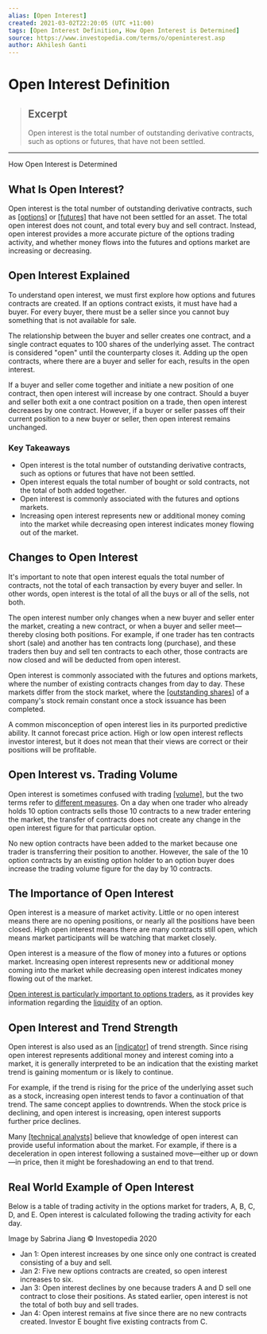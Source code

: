 ```yaml
---
alias: [Open Interest]
created: 2021-03-02T22:20:05 (UTC +11:00)
tags: [Open Interest Definition, How Open Interest is Determined]
source: https://www.investopedia.com/terms/o/openinterest.asp
author: Akhilesh Ganti
---
```


# Open Interest Definition

> ## Excerpt
> Open interest is the total number of outstanding derivative contracts, such as options or futures, that have not been settled.

---

How Open Interest is Determined
## What Is Open Interest?

Open interest is the total number of outstanding derivative contracts, such as [[options]](https://www.investopedia.com/terms/o/option.asp) or [[futures]](https://www.investopedia.com/terms/f/futurescontract.asp) that have not been settled for an asset. The total open interest does not count, and total every buy and sell contract. Instead, open interest provides a more accurate picture of the options trading activity, and whether money flows into the futures and options market are increasing or decreasing.

## Open Interest Explained

To understand open interest, we must first explore how options and futures contracts are created. If an options contract exists, it must have had a buyer. For every buyer, there must be a seller since you cannot buy something that is not available for sale.

The relationship between the buyer and seller creates one contract, and a single contract equates to 100 shares of the underlying asset. The contract is considered "open" until the counterparty closes it. Adding up the open contracts, where there are a buyer and seller for each, results in the open interest.

If a buyer and seller come together and initiate a new position of one contract, then open interest will increase by one contract. Should a buyer and seller both exit a one contract position on a trade, then open interest decreases by one contract. However, if a buyer or seller passes off their current position to a new buyer or seller, then open interest remains unchanged.

### Key Takeaways

-   Open interest is the total number of outstanding derivative contracts, such as options or futures that have not been settled.
-   Open interest equals the total number of bought or sold contracts, not the total of both added together.
-   Open interest is commonly associated with the futures and options markets.
-   Increasing open interest represents new or additional money coming into the market while decreasing open interest indicates money flowing out of the market. 

## Changes to Open Interest

It's important to note that open interest equals the total number of contracts, not the total of each transaction by every buyer and seller. In other words, open interest is the total of all the buys or all of the sells, not both.

The open interest number only changes when a new buyer and seller enter the market, creating a new contract, or when a buyer and seller meet—thereby closing both positions. For example, if one trader has ten contracts short (sale) and another has ten contracts long (purchase), and these traders then buy and sell ten contracts to each other, those contracts are now closed and will be deducted from open interest.

Open interest is commonly associated with the futures and options markets, where the number of existing contracts changes from day to day. These markets differ from the stock market, where the [[outstanding shares]](https://www.investopedia.com/terms/o/outstandingshares.asp) of a company's stock remain constant once a stock issuance has been completed.

A common misconception of open interest lies in its purported predictive ability. It cannot forecast price action. High or low open interest reflects investor interest, but it does not mean that their views are correct or their positions will be profitable.

## Open Interest vs. Trading Volume

Open interest is sometimes confused with trading [[volume]](https://www.investopedia.com/terms/v/volume.asp), but the two terms refer to [different measures](https://www.investopedia.com/ask/answers/050615/what-difference-between-open-interest-and-volume.asp). On a day when one trader who already holds 10 option contracts sells those 10 contracts to a new trader entering the market, the transfer of contracts does not create any change in the open interest figure for that particular option.

No new option contracts have been added to the market because one trader is transferring their position to another. However, the sale of the 10 option contracts by an existing option holder to an option buyer does increase the trading volume figure for the day by 10 contracts.

## The Importance of Open Interest

Open interest is a measure of market activity. Little or no open interest means there are no opening positions, or nearly all the positions have been closed. High open interest means there are many contracts still open, which means market participants will be watching that market closely.

Open interest is a measure of the flow of money into a futures or options market. Increasing open interest represents new or additional money coming into the market while decreasing open interest indicates money flowing out of the market.

[Open interest is particularly important to options traders](https://www.investopedia.com/trading/options-trading-volume-and-open-interest/), as it provides key information regarding the [liquidity](https://www.investopedia.com/articles/basics/07/liquidity.asp) of an option.

## Open Interest and Trend Strength

Open interest is also used as an [[indicator]](https://www.investopedia.com/terms/i/indicator.asp) of trend strength. Since rising open interest represents additional money and interest coming into a market, it is generally interpreted to be an indication that the existing market trend is gaining momentum or is likely to continue.

For example, if the trend is rising for the price of the underlying asset such as a stock, increasing open interest tends to favor a continuation of that trend. The same concept applies to downtrends. When the stock price is declining, and open interest is increasing, open interest supports further price declines.

Many [[technical analysts]](https://www.investopedia.com/terms/t/technical-analyst.asp) believe that knowledge of open interest can provide useful information about the market. For example, if there is a deceleration in open interest following a sustained move—either up or down—in price, then it might be foreshadowing an end to that trend.

## Real World Example of Open Interest

Below is a table of trading activity in the options market for traders, A, B, C, D, and E. Open interest is calculated following the trading activity for each day.

Image by Sabrina Jiang © Investopedia 2020

-   Jan 1: Open interest increases by one since only one contract is created consisting of a buy and sell.
-   Jan 2: Five new options contracts are created, so open interest increases to six.
-   Jan 3: Open interest declines by one because traders A and D sell one contract to close their positions. As stated earlier, open interest is not the total of both buy and sell trades.
-   Jan 4: Open interest remains at five since there are no new contracts created. Investor E bought five existing contracts from C.
